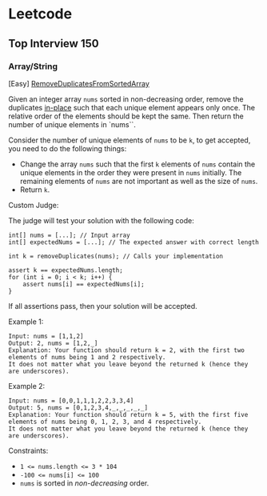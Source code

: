 # Leetcode

## Top Interview 150

### Array/String

[Easy] [RemoveDuplicatesFromSortedArray](https://leetcode.com/problems/remove-duplicates-from-sorted-array)

Given an integer array `nums` sorted in non-decreasing order, remove the duplicates
[in-place](https://en.wikipedia.org/wiki/In-place_algorithm) such that each unique element appears only once. The
relative order of the elements should be kept the same. Then return the number of unique elements in `nums``.

Consider the number of unique elements of `nums` to be `k`, to get accepted, you need to do the following things:

- Change the array `nums` such that the first `k` elements of `nums` contain the unique elements in the order they were
  present in `nums` initially. The remaining elements of `nums` are not important as well as the size of `nums`.
- Return `k`.

Custom Judge:

The judge will test your solution with the following code:

```
int[] nums = [...]; // Input array
int[] expectedNums = [...]; // The expected answer with correct length

int k = removeDuplicates(nums); // Calls your implementation

assert k == expectedNums.length;
for (int i = 0; i < k; i++) {
    assert nums[i] == expectedNums[i];
}
```

If all assertions pass, then your solution will be accepted.

Example 1:

```
Input: nums = [1,1,2]
Output: 2, nums = [1,2,_]
Explanation: Your function should return k = 2, with the first two elements of nums being 1 and 2 respectively.
It does not matter what you leave beyond the returned k (hence they are underscores).
```

Example 2:

```
Input: nums = [0,0,1,1,1,2,2,3,3,4]
Output: 5, nums = [0,1,2,3,4,_,_,_,_,_]
Explanation: Your function should return k = 5, with the first five elements of nums being 0, 1, 2, 3, and 4 respectively.
It does not matter what you leave beyond the returned k (hence they are underscores).
```

Constraints:

- `1 <= nums.length <= 3 * 104`
- `-100 <= nums[i] <= 100`
- `nums` is sorted in _non-decreasing_ order.
